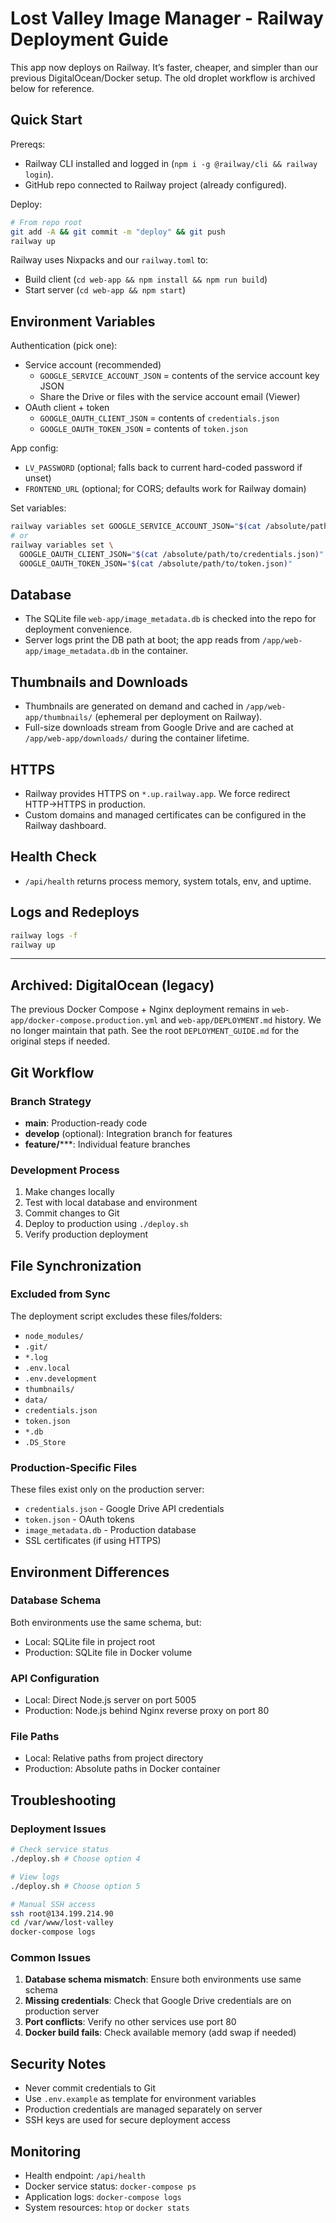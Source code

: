 # Lost Valley Image Manager - Railway Deployment Guide

This app now deploys on Railway. It’s faster, cheaper, and simpler than our previous DigitalOcean/Docker setup. The old droplet workflow is archived below for reference.

## Quick Start

Prereqs:
- Railway CLI installed and logged in (`npm i -g @railway/cli && railway login`).
- GitHub repo connected to Railway project (already configured).

Deploy:
```bash
# From repo root
git add -A && git commit -m "deploy" && git push
railway up
```

Railway uses Nixpacks and our `railway.toml` to:
- Build client (`cd web-app && npm install && npm run build`)
- Start server (`cd web-app && npm start`)

## Environment Variables

Authentication (pick one):
- Service account (recommended)
  - `GOOGLE_SERVICE_ACCOUNT_JSON` = contents of the service account key JSON
  - Share the Drive or files with the service account email (Viewer)
- OAuth client + token
  - `GOOGLE_OAUTH_CLIENT_JSON` = contents of `credentials.json`
  - `GOOGLE_OAUTH_TOKEN_JSON` = contents of `token.json`

App config:
- `LV_PASSWORD` (optional; falls back to current hard-coded password if unset)
- `FRONTEND_URL` (optional; for CORS; defaults work for Railway domain)

Set variables:
```bash
railway variables set GOOGLE_SERVICE_ACCOUNT_JSON="$(cat /absolute/path/to/service-account.json)"
# or
railway variables set \
  GOOGLE_OAUTH_CLIENT_JSON="$(cat /absolute/path/to/credentials.json)" \
  GOOGLE_OAUTH_TOKEN_JSON="$(cat /absolute/path/to/token.json)"
```

## Database

- The SQLite file `web-app/image_metadata.db` is checked into the repo for deployment convenience.
- Server logs print the DB path at boot; the app reads from `/app/web-app/image_metadata.db` in the container.

## Thumbnails and Downloads

- Thumbnails are generated on demand and cached in `/app/web-app/thumbnails/` (ephemeral per deployment on Railway).
- Full-size downloads stream from Google Drive and are cached at `/app/web-app/downloads/` during the container lifetime.

## HTTPS

- Railway provides HTTPS on `*.up.railway.app`. We force redirect HTTP→HTTPS in production.
- Custom domains and managed certificates can be configured in the Railway dashboard.

## Health Check

- `/api/health` returns process memory, system totals, env, and uptime.

## Logs and Redeploys

```bash
railway logs -f
railway up
```

---

## Archived: DigitalOcean (legacy)
The previous Docker Compose + Nginx deployment remains in `web-app/docker-compose.production.yml` and `web-app/DEPLOYMENT.md` history. We no longer maintain that path. See the root `DEPLOYMENT_GUIDE.md` for the original steps if needed.

## Git Workflow

### Branch Strategy
- **main**: Production-ready code
- **develop** (optional): Integration branch for features
- **feature/*****: Individual feature branches

### Development Process
1. Make changes locally
2. Test with local database and environment
3. Commit changes to Git
4. Deploy to production using `./deploy.sh`
5. Verify production deployment

## File Synchronization

### Excluded from Sync
The deployment script excludes these files/folders:
- `node_modules/`
- `.git/`
- `*.log`
- `.env.local`
- `.env.development`
- `thumbnails/`
- `data/`
- `credentials.json`
- `token.json`
- `*.db`
- `.DS_Store`

### Production-Specific Files
These files exist only on the production server:
- `credentials.json` - Google Drive API credentials
- `token.json` - OAuth tokens
- `image_metadata.db` - Production database
- SSL certificates (if using HTTPS)

## Environment Differences

### Database Schema
Both environments use the same schema, but:
- Local: SQLite file in project root
- Production: SQLite file in Docker volume

### API Configuration
- Local: Direct Node.js server on port 5005
- Production: Node.js behind Nginx reverse proxy on port 80

### File Paths
- Local: Relative paths from project directory
- Production: Absolute paths in Docker container

## Troubleshooting

### Deployment Issues
```bash
# Check service status
./deploy.sh # Choose option 4

# View logs
./deploy.sh # Choose option 5

# Manual SSH access
ssh root@134.199.214.90
cd /var/www/lost-valley
docker-compose logs
```

### Common Issues
1. **Database schema mismatch**: Ensure both environments use same schema
2. **Missing credentials**: Check that Google Drive credentials are on production server
3. **Port conflicts**: Verify no other services use port 80
4. **Docker build fails**: Check available memory (add swap if needed)

## Security Notes
- Never commit credentials to Git
- Use `.env.example` as template for environment variables
- Production credentials are managed separately on server
- SSH keys are used for secure deployment access

## Monitoring
- Health endpoint: `/api/health`
- Docker service status: `docker-compose ps`
- Application logs: `docker-compose logs`
- System resources: `htop` or `docker stats`